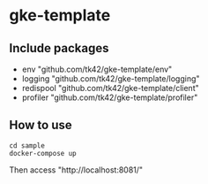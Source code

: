 # gke-template

## Include packages
 - env "github.com/tk42/gke-template/env"
 - logging "github.com/tk42/gke-template/logging"
 - redispool "github.com/tk42/gke-template/client"
 - profiler "github.com/tk42/gke-template/profiler"

## How to use
```
cd sample
docker-compose up
```
Then access "http://localhost:8081/"
